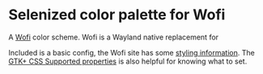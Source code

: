 # Selenized color palette for Wofi

A [Wofi](https://hg.sr.ht/~scoopta/wofi) color scheme. Wofi is a Wayland native replacement for

Included is a basic config, the Wofi site has some [styling information](https://cloudninja.pw/docs/wofi.html). The [GTK+ CSS Supported properties](https://developer.gnome.org/gtk3/stable/chap-css-properties.html) is also helpful for knowing what to set.
